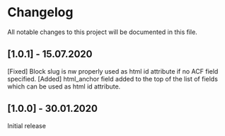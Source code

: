 # Changelog
All notable changes to this project will be documented in this file.

## [1.0.1] - 15.07.2020

[Fixed] Block slug is nw properly used as html id attribute if no ACF field specified.
[Added] html_anchor field added to the top of the list of fields which can be used as html id attribute.

## [1.0.0] - 30.01.2020

Initial release
